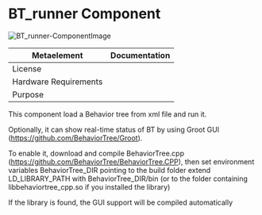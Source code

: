<!--- This file is generated from the BT_runner.componentDocumentation model --->
<!--- do not modify this file manually as it will by automatically overwritten by the code generator, modify the model instead and re-generate this file --->

# BT_runner Component

![BT_runner-ComponentImage](https://github.com/Servicerobotics-Ulm/ComponentRepository/blob/master/BT_runner/model/BT_runnerComponentDefinition.jpg)


| Metaelement | Documentation |
|-------------|---------------|
| License |  |
| Hardware Requirements |  |
| Purpose |  |



This component load a Behavior tree from xml file and run it.

Optionally, it can show real-time status of BT by using Groot GUI (https://github.com/BehaviorTree/Groot).

To enable it, download and compile BehaviorTree.cpp (https://github.com/BehaviorTree/BehaviorTree.CPP), then set environment variables
BehaviorTree_DIR pointing to the build folder
extend LD_LIBRARY_PATH with BehaviorTree_DIR/bin (or to the folder containing libbehaviortree_cpp.so if you installed the library)

If the library is found, the GUI support will be compiled automatically
